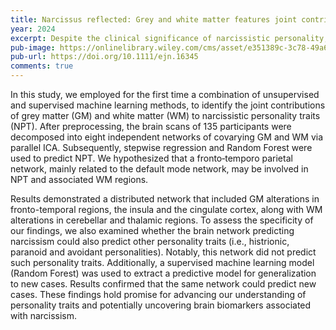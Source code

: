 ```yaml
---
title: Narcissus reflected: Grey and white matter features joint contribution to the default mode network in predicting narcissistic personality traits
year: 2024
excerpt: Despite the clinical significance of narcissistic personality, its neural bases have not been clarified yet, primarily because of methodological limitations of the previous studies, such as the low sample size, the use of univariate techniques and the focus on only one brain modality.
pub-image: https://onlinelibrary.wiley.com/cms/asset/e351389c-3c78-49a6-b256-652fe5430666/ejn16345-toc-0001-m.png
pub-url: https://doi.org/10.1111/ejn.16345
comments: true
---
```


In this study, we employed for the first time a combination of unsupervised and supervised machine learning methods, to identify the joint contributions of grey matter (GM) and white matter (WM) to narcissistic personality traits (NPT). After preprocessing, the brain scans of 135 participants were decomposed into eight independent networks of covarying GM and WM via parallel ICA. Subsequently, stepwise regression and Random Forest were used to predict NPT. We hypothesized that a fronto‐temporo parietal network, mainly related to the default mode network, may be involved in NPT and associated WM regions.

Results demonstrated a distributed network that included GM alterations in fronto-temporal regions, the insula and the cingulate cortex, along with WM alterations in cerebellar and thalamic regions. To assess the specificity of our findings, we also examined whether the brain network predicting narcissism could also predict other personality traits (i.e., histrionic, paranoid and avoidant personalities). Notably, this network did not predict such personality traits. Additionally, a supervised machine learning model (Random Forest) was used to extract a predictive model for generalization to new cases. Results confirmed that the same network could predict new cases. These findings hold promise for advancing our understanding of personality traits and potentially uncovering brain biomarkers associated with narcissism.
